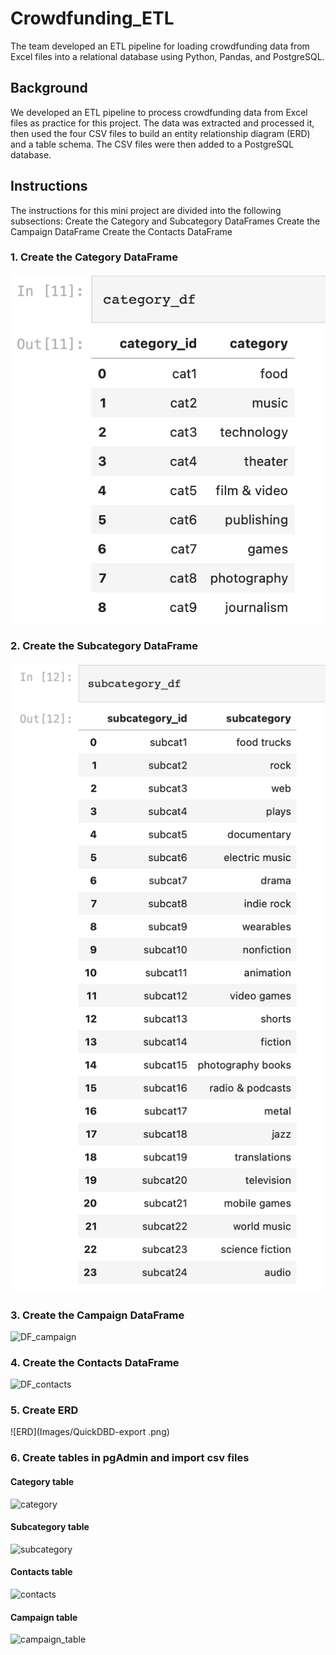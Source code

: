 # Crowdfunding_ETL
The team developed an ETL pipeline for loading crowdfunding data from Excel files into a relational database using Python, Pandas, and PostgreSQL. 

## Background 

We developed an ETL pipeline to process crowdfunding data from Excel files as practice for this project. The data was extracted and processed it, then used the four CSV files to build an entity relationship diagram (ERD) and a table schema. The CSV files were then added to a PostgreSQL database.

## Instructions

The instructions for this mini project are divided into the following subsections:
Create the Category and Subcategory DataFrames
Create the Campaign DataFrame
Create the Contacts DataFrame

### 1. Create the Category DataFrame
![DF_category](Images/df_category.png)

### 2. Create the Subcategory DataFrame
![DF_subcategory](Images/df_subcategory.png)

### 3. Create the Campaign DataFrame 
![DF_campaign](Images/df_campaign.jpg)

### 4. Create the Contacts DataFrame
![DF_contacts](Images/df_contact.jpg)

### 5. Create ERD
![ERD](Images/QuickDBD-export .png)

### 6. Create tables in pgAdmin and import csv files
#### Category table
![category](Images/category.png)
#### Subcategory table
![subcategory](Images/subcategory.png)
#### Contacts table
![contacts](Images/contact.png)
#### Campaign table
![campaign_table](Images/campaign.png)